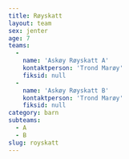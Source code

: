 ```yaml
---
title: Røyskatt
layout: team
sex: jenter
age: 7
teams:
  -
    name: 'Askøy Røyskatt A'
    kontaktperson: 'Trond Marøy'
    fiksid: null
  -
    name: 'Askøy Røyskatt B'
    kontaktperson: 'Trond Marøy'
    fiksid: null
category: barn
subteams:
  - A
  - B
slug: royskatt
---
```

